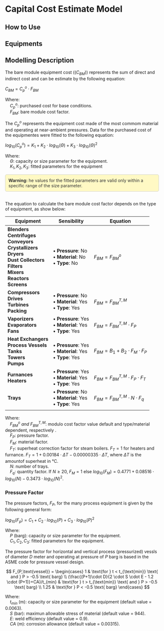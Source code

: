 # Capital Cost Estimate Model

## How to Use

## Equipments

## Modelling Description

The bare module equipment cost (($C_{BM}$)) represents the sum of direct and indirect cost and can be estimate by the following equation:

$C_{BM}=C_{p}^{o}\cdot F_{BM}$

Where: <br>
&nbsp;&nbsp;&nbsp;&nbsp;$C_{p}^{o}$: purchased cost for base conditions.<br>
&nbsp;&nbsp;&nbsp;&nbsp;$F_{BM}$: bare module cost factor.<br>

The $C_{p}^{o}$ represents the equipment cost made of the most commom material and operating at near-ambient pressures. Data for the purchased cost of the equipmentes were fitted to the following equation:

$log_{10}(C_{p}^{o})=K_{1} + K_{2}\cdot log_{10}(\Theta)+K_{3}\cdot log_{10}(\Theta)^{2}$

Where: <br>
&nbsp;&nbsp;&nbsp;&nbsp;$\Theta$: capacity or size parameter for the equipment.<br>
&nbsp;&nbsp;&nbsp;&nbsp;$K_{1}, K_{2}, K_{3}$: fitted parameters for the equipment<br>

<div style="border: 1px solid #ccc; padding: 10px; border-radius: 5px; background-color: #fff9c4; color: #333;">
<strong>Warning:</strong> he values for the fitted parameters are valid only within a specific range of the size parameter.
</div><br>

The equation to calculate the bare module cost factor depends on the type of equipment, as show below:

| **Equipment**| **Sensibility**| **Equation** |
|--------------|----------------|--------------|
|**Blenders** <br> **Centrifuges** <br> **Conveyors** <br> **Crystallizers** <br> **Dryers** <br> **Dust Collectors** <br> **Filters** <br> **Mixers** <br> **Reactors** <br> **Screens** <br> | **• Pressure**: No  <br> **• Material**: No  <br> **• Type**: No | $F_{BM} = F_{BM}^o$
|**Compressors** <br> **Drives** <br> **Turbines** <br> **Packing** <br>|**• Pressure**: No  <br> **• Material**: Yes  <br> **• Type**: Yes| $F_{BM} = F_{BM}^{T,M}$|
|**Vaporizers** <br> **Evaporators** <br> **Fans** <br> |**• Pressure**: Yes  <br> **• Material**: Yes  <br> **• Type**: Yes| $F_{BM} = F_{BM}^{T,M}\cdot F_{P}$|
|**Heat Exchangers** <br> **Process Vessels** <br> **Tanks** <br> **Towers** <br> **Pumps** <br>|**• Pressure**: Yes  <br> **• Material**: Yes  <br> **• Type**: Yes| $F_{BM} = B_{1}+B_{2}\cdot F_{M}\cdot F_{P}$|
|**Furnances** <br> **Heaters** <br> |**• Pressure**: Yes  <br> **• Material**: Yes  <br> **• Type**: Yes| $F_{BM} = F_{BM}^{T,M}\cdot F_P\cdot F_T$|
|**Trays** <br> |**• Pressure**: No  <br> **• Material**: Yes  <br> **• Type**: Yes| $F_{BM} = F_{BM}^{T,M}\cdot N\cdot F_q$|
|||

Where: <br>
&nbsp;&nbsp;&nbsp;&nbsp;$F_{BM}^o\ and \ F_{BM}^{T,M}$: modulo cost factor value default and type/material dependent, respectively .<br>
&nbsp;&nbsp;&nbsp;&nbsp;$F_{P}$: pressure factor.<br>
&nbsp;&nbsp;&nbsp;&nbsp;$F_{M}$: material factor.<br>
&nbsp;&nbsp;&nbsp;&nbsp;$F_{T}$: superheat correction factor for steam boilers. $F_{T}=1$ for heaters and furnance. $F_{T}=1+0.00184\cdot ΔT -0.00000335\cdot ΔT$, where $ΔT$ is the amountof superheat in °C.<br>
&nbsp;&nbsp;&nbsp;&nbsp;$N$: number of trays.<br>
&nbsp;&nbsp;&nbsp;&nbsp;$F_{q}$: quantity factor. If $N≥20$, $F_{M}=1$ else $log_{10}(F_{M})=0.4771+0.08516\cdot log_{10}(N)-0.3473\cdot log_{10}(N)^2$.<br>

### Pressure Factor
The pressure factors, $F_P$, for the many process equipment is given by the following general form:

$log_{10}(F_p)=C_{1} + C_{2}\cdot log_{10}(P)+C_{3}\cdot log_{10}(P)^{2}$

Where: <br>
&nbsp;&nbsp;&nbsp;&nbsp;$P$ (barg): capacity or size parameter for the equipment.<br>
&nbsp;&nbsp;&nbsp;&nbsp;$C_{1}, C_{2}, C_{3}$: fitted parameters for the equipment.<br>

The pressure factor for horizontal and vertical process (pressurized) vessls of diameter $D$ meter and operating at pressure of $P$ barg is based in the ASME code for pressure vessel design.

$$
F_{P,\text{vessel}} = 
\begin{cases} 
1 & \text{for } t < t_{\text{min}} \text{ and } P > -0.5 \text{ barg} \\
(\frac{(P+1)\cdot D}{2 \cdot S \cdot E - 1.2 \cdot (P+1)}+CA)/t_{min} & \text{for } t > t_{\text{min}} \text{ and } P > -0.5 \text{ barg} \\
1.25 & \text{for } P < -0.5 \text{ barg}
\end{cases}
$$

Where: <br>
&nbsp;&nbsp;&nbsp;&nbsp;$t_{min}$ (m): capacity or size parameter for the equipment (default value = 0.0063).<br>
&nbsp;&nbsp;&nbsp;&nbsp;$S$ (bar): maximun allowable stress of material (default value = 944).<br>
&nbsp;&nbsp;&nbsp;&nbsp;$E$: weld efficiency (default value = 0.9).<br>
&nbsp;&nbsp;&nbsp;&nbsp;$CA$ (m): corrosion allowance (default value = 0.00315).<br>

